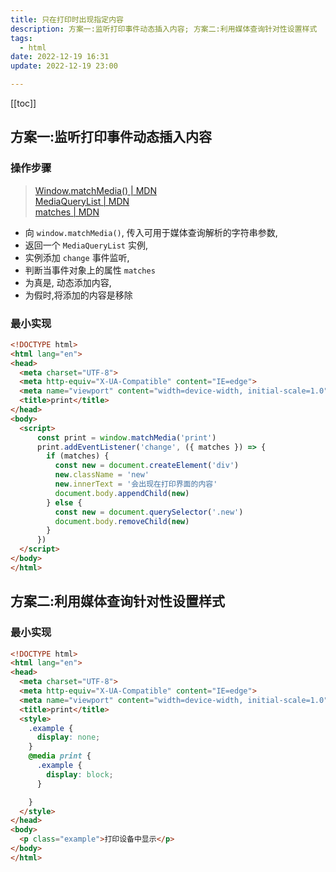 ```yaml
---
title: 只在打印时出现指定内容
description: 方案一:监听打印事件动态插入内容; 方案二:利用媒体查询针对性设置样式
tags:
  - html
date: 2022-12-19 16:31
update: 2022-12-19 23:00

---
```


[[toc]]

## 方案一:监听打印事件动态插入内容

### 操作步骤

> [Window.matchMedia() | MDN](https://developer.mozilla.org/zh-CN/docs/Web/API/Window/matchMedia)  
> [MediaQueryList | MDN](https://developer.mozilla.org/zh-CN/docs/Web/API/MediaQueryList)  
> [matches | MDN](https://developer.mozilla.org/zh-CN/docs/Web/API/MediaQueryList/matches)  

- 向 `window.matchMedia()`, 传入可用于媒体查询解析的字符串参数, 
- 返回一个 `MediaQueryList` 实例, 
- 实例添加 `change` 事件监听, 
- 判断当事件对象上的属性 `matches` 
- 为真是, 动态添加内容,
- 为假时,将添加的内容是移除


### 最小实现

```html
<!DOCTYPE html>
<html lang="en">
<head>
  <meta charset="UTF-8">
  <meta http-equiv="X-UA-Compatible" content="IE=edge">
  <meta name="viewport" content="width=device-width, initial-scale=1.0">
  <title>print</title>
</head>
<body>
  <script>
      const print = window.matchMedia('print')
      print.addEventListener('change', ({ matches }) => {
        if (matches) {
          const new = document.createElement('div')
          new.className = 'new'
          new.innerText = '会出现在打印界面的内容'
          document.body.appendChild(new)
        } else {
          const new = document.querySelector('.new')
          document.body.removeChild(new)
        }
      })
  </script>
</body>
</html>
```

## 方案二:利用媒体查询针对性设置样式

### 最小实现

```html
<!DOCTYPE html>
<html lang="en">
<head>
  <meta charset="UTF-8">
  <meta http-equiv="X-UA-Compatible" content="IE=edge">
  <meta name="viewport" content="width=device-width, initial-scale=1.0">
  <title>print</title>
  <style>
    .example {
      display: none;
    }
    @media print {
      .example {
        display: block;
      }

    }
  </style>
</head>
<body>
  <p class="example">打印设备中显示</p>
</body>
</html>
```
